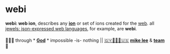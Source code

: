 # webi

**webi: web ion**, describes any **[ion](ion.md)** or set of ions created
for the [web](https://en.wikipedia.org/wiki/World_Wide_Web). all
[jewels: json-expressed web languages](jewels.md), for example, are **webi**.

####

🙇🏾‍♂️ through * [**God**](../LICENSE.txt) * impossible -is- nothing ||
[🇬🇾👨🏾‍💻🇺🇸](https://en.wikipedia.org/wiki/Guyana)
[**mike lee**](https://github.com/iskitz) &
[**team**](https://github.com/orgs/ionify/people)
🤎
